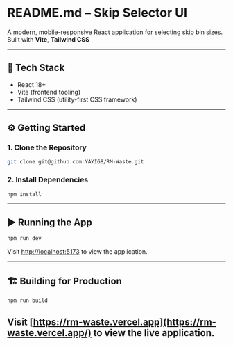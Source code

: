 # README.md – Skip Selector UI

A modern, mobile-responsive React application for selecting skip bin sizes. Built with **Vite**, **Tailwind CSS**

---

## 🔧 Tech Stack

- React 18+
- Vite (frontend tooling)
- Tailwind CSS (utility-first CSS framework)

---

## ⚙️ Getting Started

### 1. Clone the Repository

```bash
git clone git@github.com:YAYI68/RM-Waste.git
```


### 2. Install Dependencies

```bash
npm install
```
---

## ▶️ Running the App

```bash
npm run dev
```

Visit [http://localhost:5173](http://localhost:5173) to view the application.

---

## 🏗️ Building for Production

```bash
npm run build
```

Visit [https://rm-waste.vercel.app](https://rm-waste.vercel.app/) to view the live application.
---